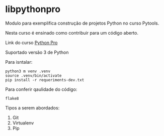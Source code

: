 # libpythonpro
Modulo para exemplifica construção de projetos Python no curso Pytools.

Nesta curso é ensinado como contribuir para um código aberto.

Link do curso [Python Pro](https://www.python.pro.br/)

Suportado versão 3 de Python

Para isntalar:
```console
python3 m venv .venv
source .venv/bin/activate
pip install -r requeriments-dev.txt
```
Para conferir qaulidade do código:
```consele
flake8
```
Tipos a serem abordados:
1. Git
2. Virtualenv
3. Pip